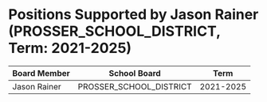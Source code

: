 # Positions Supported by Jason Rainer (PROSSER_SCHOOL_DISTRICT, Term: 2021-2025)

| Board Member | School Board | Term |
|--------------|--------------|------|
| Jason Rainer | PROSSER_SCHOOL_DISTRICT | 2021-2025 |

